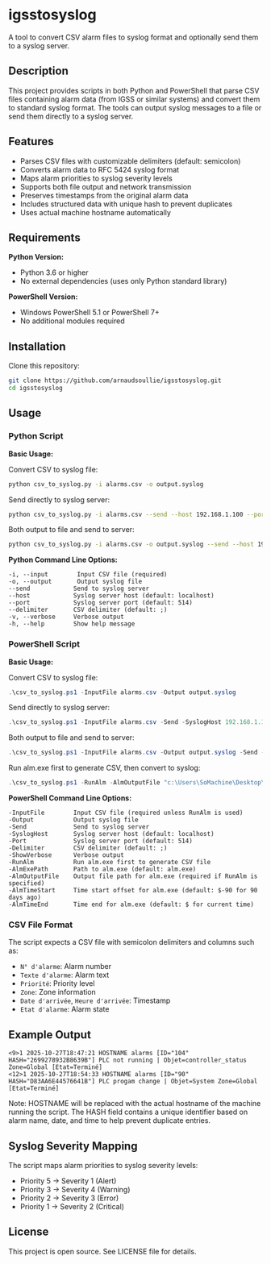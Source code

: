 # igsstosyslog

A tool to convert CSV alarm files to syslog format and optionally send them to a syslog server.

## Description

This project provides scripts in both Python and PowerShell that parse CSV files containing alarm data (from IGSS or similar systems) and convert them to standard syslog format. The tools can output syslog messages to a file or send them directly to a syslog server.

## Features

- Parses CSV files with customizable delimiters (default: semicolon)
- Converts alarm data to RFC 5424 syslog format
- Maps alarm priorities to syslog severity levels
- Supports both file output and network transmission
- Preserves timestamps from the original alarm data
- Includes structured data with unique hash to prevent duplicates
- Uses actual machine hostname automatically

## Requirements

**Python Version:**
- Python 3.6 or higher
- No external dependencies (uses only Python standard library)

**PowerShell Version:**
- Windows PowerShell 5.1 or PowerShell 7+
- No additional modules required

## Installation

Clone this repository:

```bash
git clone https://github.com/arnaudsoullie/igsstosyslog.git
cd igsstosyslog
```

## Usage

### Python Script

**Basic Usage:**

Convert CSV to syslog file:
```bash
python csv_to_syslog.py -i alarms.csv -o output.syslog
```

Send directly to syslog server:
```bash
python csv_to_syslog.py -i alarms.csv --send --host 192.168.1.100 --port 514
```

Both output to file and send to server:
```bash
python csv_to_syslog.py -i alarms.csv -o output.syslog --send --host 192.168.1.100
```

**Python Command Line Options:**
```
-i, --input        Input CSV file (required)
-o, --output       Output syslog file
--send            Send to syslog server
--host            Syslog server host (default: localhost)
--port            Syslog server port (default: 514)
--delimiter       CSV delimiter (default: ;)
-v, --verbose     Verbose output
-h, --help        Show help message
```

### PowerShell Script

**Basic Usage:**

Convert CSV to syslog file:
```powershell
.\csv_to_syslog.ps1 -InputFile alarms.csv -Output output.syslog
```

Send directly to syslog server:
```powershell
.\csv_to_syslog.ps1 -InputFile alarms.csv -Send -SyslogHost 192.168.1.100 -Port 514
```

Both output to file and send to server:
```powershell
.\csv_to_syslog.ps1 -InputFile alarms.csv -Output output.syslog -Send -SyslogHost 192.168.1.100
```

Run alm.exe first to generate CSV, then convert to syslog:
```powershell
.\csv_to_syslog.ps1 -RunAlm -AlmOutputFile "c:\Users\SoMachine\Desktop\yolo.csv" -Output output.syslog
```

**PowerShell Command Line Options:**
```
-InputFile        Input CSV file (required unless RunAlm is used)
-Output           Output syslog file
-Send             Send to syslog server
-SyslogHost       Syslog server host (default: localhost)
-Port             Syslog server port (default: 514)
-Delimiter        CSV delimiter (default: ;)
-ShowVerbose      Verbose output
-RunAlm           Run alm.exe first to generate CSV file
-AlmExePath       Path to alm.exe (default: alm.exe)
-AlmOutputFile    Output file path for alm.exe (required if RunAlm is specified)
-AlmTimeStart     Time start offset for alm.exe (default: $-90 for 90 days ago)
-AlmTimeEnd       Time end for alm.exe (default: $ for current time)
```

### CSV File Format

The script expects a CSV file with semicolon delimiters and columns such as:
- `N° d'alarme`: Alarm number
- `Texte d'alarme`: Alarm text
- `Priorité`: Priority level
- `Zone`: Zone information
- `Date d'arrivée`, `Heure d'arrivée`: Timestamp
- `Etat d'alarme`: Alarm state

## Example Output

```
<9>1 2025-10-27T18:47:21 HOSTNAME alarms [ID="104" HASH="2699278932B8639B"] PLC not running | Objet=controller_status Zone=Global [Etat=Terminé]
<12>1 2025-10-27T18:54:33 HOSTNAME alarms [ID="90" HASH="D83AA6E44576641B"] PLC progam change | Objet=System Zone=Global [Etat=Terminé]
```

Note: HOSTNAME will be replaced with the actual hostname of the machine running the script. The HASH field contains a unique identifier based on alarm name, date, and time to help prevent duplicate entries.

## Syslog Severity Mapping

The script maps alarm priorities to syslog severity levels:
- Priority 5 → Severity 1 (Alert)
- Priority 3 → Severity 4 (Warning)
- Priority 2 → Severity 3 (Error)
- Priority 1 → Severity 2 (Critical)

## License

This project is open source. See LICENSE file for details.

